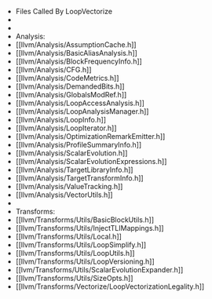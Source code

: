 - Files Called By LoopVectorize
-
-
- Analysis:
- [[llvm/Analysis/AssumptionCache.h]]
- [[llvm/Analysis/BasicAliasAnalysis.h]]
- [[llvm/Analysis/BlockFrequencyInfo.h]]
- [[llvm/Analysis/CFG.h]]
- [[llvm/Analysis/CodeMetrics.h]]
- [[llvm/Analysis/DemandedBits.h]]
- [[llvm/Analysis/GlobalsModRef.h]]
- [[llvm/Analysis/LoopAccessAnalysis.h]]
- [[llvm/Analysis/LoopAnalysisManager.h]]
- [[llvm/Analysis/LoopInfo.h]]
- [[llvm/Analysis/LoopIterator.h]]
- [[llvm/Analysis/OptimizationRemarkEmitter.h]]
- [[llvm/Analysis/ProfileSummaryInfo.h]]
- [[llvm/Analysis/ScalarEvolution.h]]
- [[llvm/Analysis/ScalarEvolutionExpressions.h]]
- [[llvm/Analysis/TargetLibraryInfo.h]]
- [[llvm/Analysis/TargetTransformInfo.h]]
- [[llvm/Analysis/ValueTracking.h]]
- [[llvm/Analysis/VectorUtils.h]]
-
- Transforms:
- [[llvm/Transforms/Utils/BasicBlockUtils.h]]
- [[llvm/Transforms/Utils/InjectTLIMappings.h]]
- [[llvm/Transforms/Utils/Local.h]]
- [[llvm/Transforms/Utils/LoopSimplify.h]]
- [[llvm/Transforms/Utils/LoopUtils.h]]
- [[llvm/Transforms/Utils/LoopVersioning.h]]
- [[lvm/Transforms/Utils/ScalarEvolutionExpander.h]]
- [[llvm/Transforms/Utils/SizeOpts.h]]
- [[llvm/Transforms/Vectorize/LoopVectorizationLegality.h]]